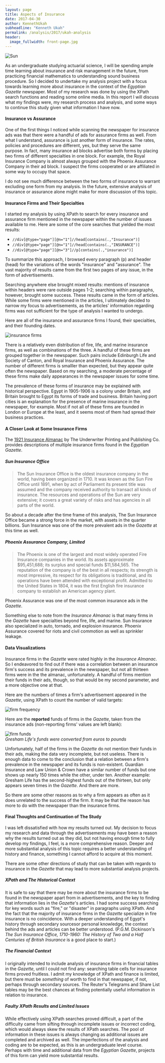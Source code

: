 ```yaml
---
layout: page
title: Aspects of Insurance
date: 2017-04-30
author: KennethUkah
subheadline: "Kenneth Ukah"
permalink: /analysis/2017/ukah-analysis
header:  
  image_fullwidth: front-page.jpg
---
```

![Sun](ukahSUN.jpg)

As an undergraduate studying actuarial science, I will be spending ample time learning about insurance and risk management  in the future, from practicing financial mathematics to understanding sound business procedure. So I decided to undertake  my analysis project with a focus towards learning more about insurance in the context of the _Egyptian Gazette_  newspaper. Most of my research was done by using the XPath search functions and reading some online media. In this  report I will discuss what my findings were, my research process and analysis, and some ways to continue this study  given what information I have now.

#### Insurance vs Assurance

One of the first things I noticed while scanning the newspaper for insurance ads was that there were a  handful of ads for assurance firms as well. From what I understand, assurance is just another form of insurance.  The rates, policies and procedures are different, yes, but they serve the same purpose. In fact, many insurance  ad blocks advertise both forms by placing two firms of different specialties in one block. For example, the Royal Insurance  Company is almost always grouped with the Phoenix Assurance Company in their ad block. I suspect the firms cooperated  or are affiliated in some way to occupy that space.

I do not see much difference between the two forms of insurance to warrant excluding one form from my analysis.  In the future, extensive analysis of insurance or assurance alone might make for more discussion of this topic.

#### Insurance Firms and Their Specialties

I started my analysis by using XPath to search for every insurance and assurance firm mentioned in the newspaper within  the number of issues available to me. Here are some of the core searches that yielded the most results:

- `//div[@type="page"][@n="1"]//head[contains(.,"Insurance")]`
- `//div[@type="page"][@n="1"]//head[contains(.,"INSURANCE")]`
- `//div[@type="page"][@n="3"]//p[contains(.,"insurance")]`

To summarize this approach, I browsed every paragraph (p) and header (head) for the variations of the words "insurance" and  "assurance". The vast majority of results came from the first two pages of any issue, in the form of advertisements.

Searching anywhere else brought mixed results: mentions of insurance within headers were rare outside pages 1-2; searching  within paragraphs, however, brought some success. These results came in the form of articles. While some firms were  mentioned in the articles, I ultimately decided to narrow my focus to advertisements, as the articles' information  regarding firms was not sufficient for the type of analysis I wanted to undergo.

Here are all of the insurance and assurance firms I found, their specialties, and their founding dates.

![insurance firms](ukahEGFirms.png)

There is a relatively even distribution of fire, life, and marine insurance firms, as well as combinations of the three.  A handful of these firms are grouped together in the newspaper. Such pairs include Edinburgh Life and Society of Canton, and  Royal Insurance and Phoenix Assurance. The number of different firms is smalller than expected, but they appear quite often  the newspaper. Based on my searching, a moderate percentage of these firms make daily appearances in the newspaper issues for some time.

The prevalence of these forms of insurance may be explained with historical perspective. Egypt in 1905-1906 is a colony under  Britain, and Britain brought to Egypt its forms of trade and business. Britain having port cities is an explanation for the  presence of marine insurance in the newspaper, for example. Most if not all of these firms are founded in London or  Europe at the least, and it seems most of them had spread their business practices.

#### A Closer Look at Some Insurance Firms

The [1921 Insurance Almanac](https://play.google.com/store/books/details?id=mDVOAQAAMAAJ) by The Underwriter Printing and Publishing Co. provides descriptions of multiple  insurance firms found in the _Egyptian Gazette_.

##### Sun Insurance Office  
> The Sun Insurance Office is the oldest insurance company in the world, having been organized in 1710. It was known as the Sun Fire Office until 1891, when by act of Parliament its present title was assumed and the company received authority to transact all kinds of insurance. The resources and operations of the Sun are very extensive; it covers a great variety of risks and has agencies in all parts of the world.

So about a decade after the time frame of this analysis, The Sun Insurance Office became a strong force in the market,  with assets in the quarter billions. Sun Insurance was one of the more prevalent ads in the _Gazette_ at this time as well.

##### Phoenix Assurance Company, Limited
>The Phoenix is one of the largest and most widely operated Fire Insurance companies in the world. Its assets approximate $95,451,688; its surplus and special funds $11,584,565. The reputation of the company is of the best in all respects; its strength is most impressive, its respect for its obligations is traditional, and its operations have been attended with exceptional profit. Admitted to the United States in 1804, it was the first English fire insurance company to establish an American agency plant.

Phoenix Assurance was one of the most common insurance ads in the _Gazette_.

Something else to note from the _Insurance Almanac_ is that many firms in the _Gazette_ have specialties beyond  fire, life, and marine. Sun Insurance also specialized in auto, tornado, and explosion insurance. Phoenix Assurance  covered for riots and civil commotion as well as sprinkler leakage.

#### Data Visualizations

Insurance firms in the _Gazette_ were rated highly in the _Insurance Almanac_. So I endeavored to find out if there  was a correlation between an insurance firm's success and its prevalence in the newspaper, but not all thirteen firms were  in the the almanac, unfortunately. A handful of firms mention their funds in their ads, though, so that would be my second  parameter, and a more objective one at that.

Here are the numbers of times a firm's advertisement appeared in the _Gazette_, using XPath to count the number of valid targets:

![firm frequency](ukahEGData1.png)

Here are the **reported** funds of firms in the _Gazette_, taken from the insurance ads (non-reporting firms' values are left blank):

![firm funds](ukahEGData2.png)  
*Gresham Life's funds were converted from euros to pounds*

Unfortunately, half of the firms in the _Gazette_ do not mention their funds in their ads, making the data very incomplete,  but not useless. There is enough data to come to the conclusion that a relation between a firm's prevalence in the newspaper  and its funds is non-existent. Guardian Insurance and Law Union & Crown have a similar number of funds but one shows up  nearly 150 times while the other, under ten. Another example: Gresham Life has the second-highest funds out of the thirteen, but only appears seven times in the _Gazette_. And there are more.

So there are some other reasons as to why a firm appears as often as it does unrelated to the success of the firm. It may be  that the reason has more to do with the newspaper than the insurance firms.

#### Final Thoughts and Continuation of The Study

I was left dissatisfied with how my results turned out. My decision to focus my research and data through the advertisements  may have been a reason why the results turned out as they did, but not having enough time to fully develop my findings,  I feel, is a more comprehensive reason. Deeper and more substantial analysis of this topic requires a better understanding  of history and finance, something I cannot afford to acquire at this moment.

There are some other directions of study that can be taken with regards to insurance in the _Gazette_ that may lead to  more substantial analysis projects.

##### XPath and The Historical Context

It is safe to say that there may be more about the insurance firms to be found in the newspaper apart from in advertisements,  and the key to finding that information lies in the _Gazette_'s articles. I had some success searching for key words  such as "fire," or "disaster" in paragraphs using XPath. And the fact that the majority of insurance firms in the _Gazette_ specialize in fire insurance is no coincidence. With a deeper understanding of Egypt's history through secondary sourcesor personal knowledge, the context behind the ads and articles can be better understood.  (P.G.M. Dickinson's _The Sun Insurance Office, 1710-1960: The History of Two and a Half Centuries of British Insurance_ is a good place to start.)

##### The Financial Context

I originally intended to include analysis of insurance firms in financial tables in the _Gazette_, until I could not find any: searching table cells for insurance firms proved fruitless. I admit my knowledge of XPath and finance is limited, but there must be _something_ of worth to find in that  newspaper, if not, perhaps through secondary sources. The Reuter's Telegrams  and Share List tables may be the best chances at finding potentially useful information in relation to insurance.

##### Faulty XPath Results and Limited Issues

While effectively using XPath searches proved difficult, a part of the difficulty came from sifting through incomplete issues or  incorrect coding, which would always skew the results of XPath searches. The pool of information in these issues is always  changing as additional issues are completed and archived as well. The imperfections of the analysis and coding are to  be expected, as this is an undergraduate level course. Perhaps with time and additional data from the _Egyptian Gazette_,  projects of this form can yield more substantial results.
